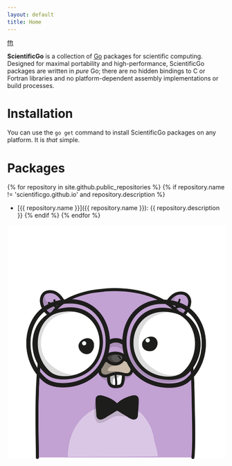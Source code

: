 ```yaml
---
layout: default
title: Home
---
```


[fft](fft)

**ScientificGo** is a collection of [Go](https://www.golang.org) packages for scientific computing.
Designed for maximal portability and high-performance, ScientificGo packages are written in _pure_ Go;
there are no hidden bindings to C or Fortran libraries and no platform-dependent assembly implementations
or build processes.

# Installation

You can use the `go get` command to install ScientificGo packages on any platform. It is *that* simple.

# Packages

{% for repository in site.github.public_repositories %}
  {% if repository.name != 'scientificgo.github.io' and repository.description %}
  * [{{ repository.name }}]({{ repository.name }}): {{ repository.description }}
  {% endif %}
{% endfor %}

<p align="center">
  <img src="gopher.png">
</p>
